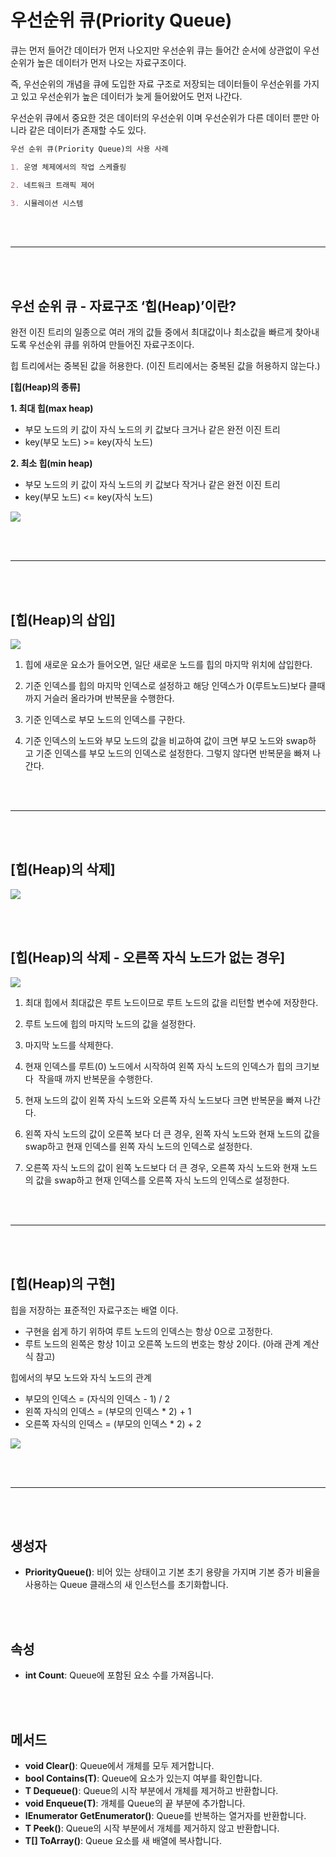 # 우선순위 큐(Priority Queue)

큐는 먼저 들어간 데이터가 먼저 나오지만 우선순위 큐는 들어간 순서에 상관없이 우선순위가 높은 데이터가 먼저 나오는 자료구조이다.

즉, 우선순위의 개념을 큐에 도입한 자료 구조로 저장되는 데이터들이 우선순위를 가지고 있고 우선순위가 높은 데이터가 늦게 들어왔어도 먼저 나간다.

우선순위 큐에서 중요한 것은 데이터의 우선순위 이며 우선순위가 다른 데이터 뿐만 아니라 같은 데이터가 존재할 수도 있다.

```md
우선 순위 큐(Priority Queue)의 사용 사례

1. 운영 체제에서의 작업 스케쥴링

2. 네트워크 트래픽 제어

3. 시뮬레이션 시스템
```

<br /><br />

---

<br /><br />

## 우선 순위 큐 - 자료구조 ‘힙(Heap)’이란?

완전 이진 트리의 일종으로 여러 개의 값들 중에서 최대값이나 최소값을 빠르게 찾아내도록 우선순위 큐를 위하여 만들어진 자료구조이다.

힙 트리에서는 중복된 값을 허용한다. (이진 트리에서는 중복된 값을 허용하지 않는다.)

**[힙(Heap)의 종류]**

**1. 최대 힙(max heap)**

- 부모 노드의 키 값이 자식 노드의 키 값보다 크거나 같은 완전 이진 트리
- key(부모 노드) >= key(자식 노드)

**2. 최소 힙(min heap)**

- 부모 노드의 키 값이 자식 노드의 키 값보다 작거나 같은 완전 이진 트리
- key(부모 노드) <= key(자식 노드)

![](images/priorityQueue1.png)

<br /><br />

---

<br /><br />

## [힙(Heap)의 삽입]

![](images/priorityQueue2.png)

1. 힙에 새로운 요소가 들어오면, 일단 새로운 노드를 힙의 마지막 위치에 삽입한다.

2. 기준 인덱스를 힙의 마지막 인덱스로 설정하고 해당 인덱스가 0(루트노드)보다 클때까지 거슬러 올라가며 반복문을 수행한다.

3. 기준 인덱스로 부모 노드의 인덱스를 구한다.

4. 기준 인덱스의 노드와 부모 노드의 값을 비교하여 값이 크면 부모 노드와 swap하고 기준 인덱스를 부모 노드의 인덱스로 설정한다. 그렇지 않다면 반복문을 빠져 나간다.

<br /><br />

---

<br /><br />

## [힙(Heap)의 삭제]

![](images/priorityQueue3.png)

<br /><br />

## [힙(Heap)의 삭제 - 오른쪽 자식 노드가 없는 경우]

![](images/priorityQueue4.png)

1. 최대 힙에서 최대값은 루트 노드이므로 루트 노드의 값을 리턴할 변수에 저장한다.

2. 루트 노드에 힙의 마지막 노드의 값을 설정한다.

3. 마지막 노드를 삭제한다.

4. 현재 인덱스를 루트(0) 노드에서 시작하여 왼쪽 자식 노드의 인덱스가 힙의 크기보다  작을때 까지 반복문을 수행한다.

5. 현재 노드의 값이 왼쪽 자식 노드와 오른쪽 자식 노드보다 크면 반복문을 빠져 나간다.

6. 왼쪽 자식 노드의 값이 오른쪽 보다 더 큰 경우, 왼쪽 자식 노드와 현재 노드의 값을 swap하고 현재 인덱스를 왼쪽 자식 노드의 인덱스로 설정한다.

7. 오른쪽 자식 노드의 값이 왼쪽 노드보다 더 큰 경우, 오른쪽 자식 노드와 현재 노드의 값을 swap하고 현재 인덱스를 오른쪽 자식 노드의 인덱스로 설정한다.

<br /><br />

---

<br /><br />

## [힙(Heap)의 구현]

힙을 저장하는 표준적인 자료구조는 배열 이다.

- 구현을 쉽게 하기 위하여 루트 노드의 인덱스는 항상 0으로 고정한다.
- 루트 노드의 왼쪽은 항상 1이고 오른쪽 노드의 번호는 항상 2이다. (아래 관계 계산식 참고)

힙에서의 부모 노드와 자식 노드의 관계

- 부모의 인덱스 = (자식의 인덱스 - 1) / 2
- 왼쪽 자식의 인덱스 = (부모의 인덱스 \* 2) + 1
- 오른쪽 자식의 인덱스 = (부모의 인덱스 \* 2) + 2

![](images/priorityQueue5.png)

<br /><br />

---

<br /><br />

## 생성자

- **PriorityQueue<T>()**: 비어 있는 상태이고 기본 초기 용량을 가지며 기본 증가 비율을 사용하는 Queue 클래스의 새 인스턴스를 초기화합니다.

<br /><br />

## 속성

- **int Count**: Queue에 포함된 요소 수를 가져옵니다.

<br /><br />

## 메서드

- **void Clear()**: Queue에서 개체를 모두 제거합니다.
- **bool Contains(T)**: Queue에 요소가 있는지 여부를 확인합니다.
- **T Dequeue()**: Queue의 시작 부분에서 개체를 제거하고 반환합니다.
- **void Enqueue(T)**: 개체를 Queue의 끝 부분에 추가합니다.
- **IEnumerator<T> GetEnumerator()**: Queue를 반복하는 열거자를 반환합니다.
- **T Peek()**: Queue의 시작 부분에서 개체를 제거하지 않고 반환합니다.
- **T[] ToArray()**: Queue 요소를 새 배열에 복사합니다.
